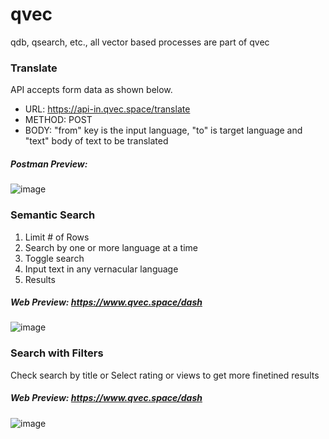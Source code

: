 # qvec
qdb, qsearch, etc., all vector based processes are part of qvec 

### Translate
API accepts form data as shown below.  
- URL: https://api-in.qvec.space/translate
- METHOD: POST
- BODY: "from" key is the input language, "to" is target language and "text" body of text to be translated
##### Postman Preview:
![image](https://user-images.githubusercontent.com/97724044/184069954-cbfd0038-b0aa-4bf9-88ee-8f1c0596df64.png)

### Semantic Search

1. Limit # of Rows
2. Search by one or more language at a time
3. Toggle search
4. Input text in any vernacular language
5. Results
##### Web Preview: https://www.qvec.space/dash
![image](https://user-images.githubusercontent.com/97724044/184070999-5e1be551-f6fc-46da-9db1-61039bc4f30b.png)

### Search with Filters
Check search by title or Select rating or views to get more finetined results
##### Web Preview: https://www.qvec.space/dash
![image](https://user-images.githubusercontent.com/97724044/184071518-c205363d-eda6-4719-8595-ea5782a819ff.png)

